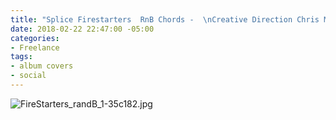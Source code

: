 ```yaml
---
title: "Splice Firestarters  RnB Chords -  \nCreative Direction Chris Muccioli"
date: 2018-02-22 22:47:00 -05:00
categories:
- Freelance
tags:
- album covers
- social
---
```


![FireStarters_randB_1-35c182.jpg](/uploads/FireStarters_randB_1-35c182.jpg)